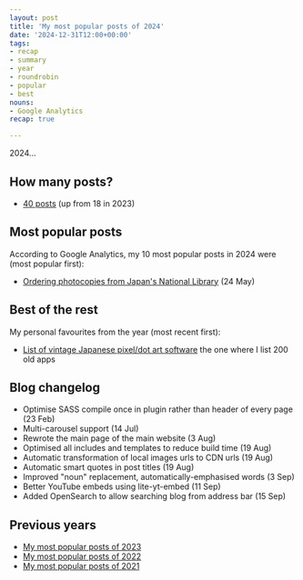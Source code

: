```yaml
---
layout: post
title: 'My most popular posts of 2024'
date: '2024-12-31T12:00+00:00'
tags:
- recap
- summary
- year
- roundrobin
- popular
- best
nouns:
- Google Analytics
recap: true

---
```


2024...

## How many posts?
- [40 posts](/search/?q=2023) (up from 18 in 2023)

## Most popular posts
According to Google Analytics, my 10 most popular posts in 2024 were (most popular first):
- [Ordering photocopies from Japan's National Library](/2023/05/24/ordering-photocopies-from-japans-national-library/) (24 May) <!-- 3K -->

## Best of the rest
My personal favourites from the year (most recent first):
- [List of vintage Japanese pixel/dot art software](/2023/10/21/list-of-vintage-japanese-pixel-dot-art-software/) the one where I list 200 old apps

## Blog changelog
- Optimise SASS compile once in plugin rather than header of every page (23 Feb)
- Multi-carousel support (14 Jul)
- Rewrote the main page of the main website (3 Aug)
- Optimised all includes and templates to reduce build time (19 Aug)
- Automatic transformation of local images urls to CDN urls (19 Aug)
- Automatic smart quotes in post titles (19 Aug)
- Improved "noun" replacement, automatically-emphasised words (3 Sep)
- Better YouTube embeds using lite-yt-embed (11 Sep)
- Added OpenSearch to allow searching blog from address bar (15 Sep)

## Previous years
- [My most popular posts of 2023](/2022/12/27/my-most-popular-posts-of-the-year/)
- [My most popular posts of 2022](/2022/12/31/my-most-popular-posts-of-the-year/)
- [My most popular posts of 2021](/2021/12/31/my-most-popular-posts-of-the-year/)
